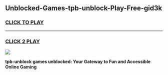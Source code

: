 
## Unblocked-Games-tpb-unblock-Play-Free-gid3k
<h3>
<a href="https://premium76.site?title=tpb-unblock&ref=21A">CLICK TO PLAY</a></h3>
<hr>

<h3>
<a href="https://premium76.site?title=tpb-unblock&ref=21A">CLICK 2 PLAY</a>
  
</h3>

<a href="https://premium76.site?title=tpb-unblock&ref=21A"><img src="https://clearcache.store/games.png"></a>


**tpb-unblock games unblocked: Your Gateway to Fun and Accessible Online Gaming**
